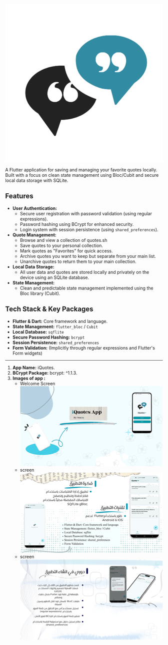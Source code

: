  ![iquotes](images/logo_quote.png)

A Flutter application for saving and managing your favorite quotes locally. Built with a focus on clean state management using Bloc/Cubit and secure local data storage with SQLite.

## Features

*   **User Authentication:**
    *   Secure user registration with password validation (using regular expressions).
    *   Password hashing using BCrypt for enhanced security.
    *   Login system with session persistence (using `shared_preferences`).
*   **Quote Management:**
    *   Browse and view a collection of quotes.sh
    *   Save quotes to your personal collection.
    *   Mark quotes as "Favorites" for quick access.
    *   Archive quotes you want to keep but separate from your main list.
    *   Unarchive quotes to return them to your main collection.
*   **Local Data Storage:**
    *   All user data and quotes are stored locally and privately on the device using an SQLite database.
*   **State Management:**
    *   Clean and predictable state management implemented using the Bloc library (Cubit).

## Tech Stack & Key Packages

*   **Flutter & Dart:** Core framework and language.
*   **State Management:** `flutter_bloc` / `Cubit`
*   **Local Database:** `sqflite`
*   **Secure Password Hashing:** `bcrypt`
*   **Session Persistence:** `shared_preferences`
*   **Form Validation:** (Implicitly through regular expressions and Flutter's Form widgets)

---


1.  **App Name:** iQuotes.
2.  **BCrypt Package:** bcrypt: ^1.1.3.
3.  **Images of app :** 
    *   Welcome Screen ![iQuotesApp](screenshots/quote1.png)
    *   screen ![screen](screenshots/layout_quotes.png)
    *   screen ![quotes_screen](screenshots/quotes_pic.png)

